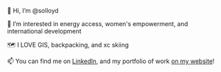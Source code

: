 👋 Hi, I’m @solloyd

👀 I’m interested in energy access, women's empowerment, and international development

:world_map: I LOVE GIS, backpacking, and xc skiing

📫 You can find me on [LinkedIn](https://www.linkedin.com/in/shannon-obrien-lloyd/), and my portfolio of work [on my website](https://solloyd.wixsite.com/gisportfolio)!




